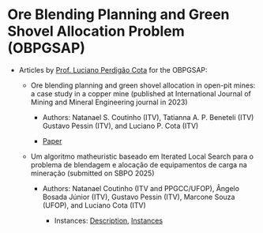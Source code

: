 # Ore Blending Planning and Green Shovel Allocation Problem (OBPGSAP)

- Articles by [Prof. Luciano Perdigão Cota](https://lucianocota.github.io) for the OBPGSAP:

  - Ore blending planning and green shovel allocation in open-pit mines: a case study in a copper mine (published at International Journal of Mining and Mineral Engineering journal in 2023)

    - Authors: Natanael S. Coutinho (ITV), Tatianna A. P. Beneteli (ITV) Gustavo Pessin (ITV), and Luciano P. Cota (ITV)
      
    - [Paper](./https://www.inderscienceonline.com/doi/abs/10.1504/IJMME.2023.133648)

  - Um algoritmo matheuristic baseado em Iterated Local Search para o problema de blendagem e alocação de equipamentos de carga na mineração (submitted on SBPO 2025)
 
    - Authors: Natanael Coutinho (ITV and PPGCC/UFOP), Ângelo Bosada Júnior (ITV), Gustavo Pessin (ITV), Marcone Souza (UFOP), and Luciano Cota (ITV)   
      
      - Instances: [Description](./files/SupplementaryMaterials_Instances.pdf), [Instances](./instances/)
